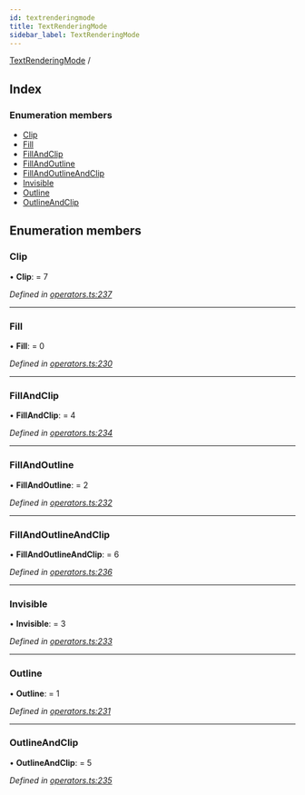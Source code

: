 ```yaml
---
id: textrenderingmode
title: TextRenderingMode
sidebar_label: TextRenderingMode
---
```


[TextRenderingMode](textrenderingmode.md) /

## Index

### Enumeration members

* [Clip](textrenderingmode.md#clip)
* [Fill](textrenderingmode.md#fill)
* [FillAndClip](textrenderingmode.md#fillandclip)
* [FillAndOutline](textrenderingmode.md#fillandoutline)
* [FillAndOutlineAndClip](textrenderingmode.md#fillandoutlineandclip)
* [Invisible](textrenderingmode.md#invisible)
* [Outline](textrenderingmode.md#outline)
* [OutlineAndClip](textrenderingmode.md#outlineandclip)

## Enumeration members

###  Clip

• **Clip**: = 7

*Defined in [operators.ts:237](https://github.com/Hopding/pdf-lib/blob/f17521b/src/api/operators.ts#L237)*

___

###  Fill

• **Fill**: = 0

*Defined in [operators.ts:230](https://github.com/Hopding/pdf-lib/blob/f17521b/src/api/operators.ts#L230)*

___

###  FillAndClip

• **FillAndClip**: = 4

*Defined in [operators.ts:234](https://github.com/Hopding/pdf-lib/blob/f17521b/src/api/operators.ts#L234)*

___

###  FillAndOutline

• **FillAndOutline**: = 2

*Defined in [operators.ts:232](https://github.com/Hopding/pdf-lib/blob/f17521b/src/api/operators.ts#L232)*

___

###  FillAndOutlineAndClip

• **FillAndOutlineAndClip**: = 6

*Defined in [operators.ts:236](https://github.com/Hopding/pdf-lib/blob/f17521b/src/api/operators.ts#L236)*

___

###  Invisible

• **Invisible**: = 3

*Defined in [operators.ts:233](https://github.com/Hopding/pdf-lib/blob/f17521b/src/api/operators.ts#L233)*

___

###  Outline

• **Outline**: = 1

*Defined in [operators.ts:231](https://github.com/Hopding/pdf-lib/blob/f17521b/src/api/operators.ts#L231)*

___

###  OutlineAndClip

• **OutlineAndClip**: = 5

*Defined in [operators.ts:235](https://github.com/Hopding/pdf-lib/blob/f17521b/src/api/operators.ts#L235)*